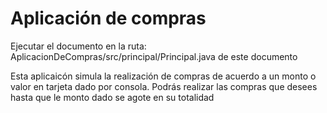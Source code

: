 <h1>Aplicación de compras</h1>
<p> Ejecutar el documento en la ruta: AplicacionDeCompras/src/principal/Principal.java  de este documento </p>

<p>Esta aplicaicón simula la realización de compras de acuerdo a un monto o valor en tarjeta dado por consola. Podrás realizar las compras que desees hasta que le monto dado
se agote en su totalidad </p>
